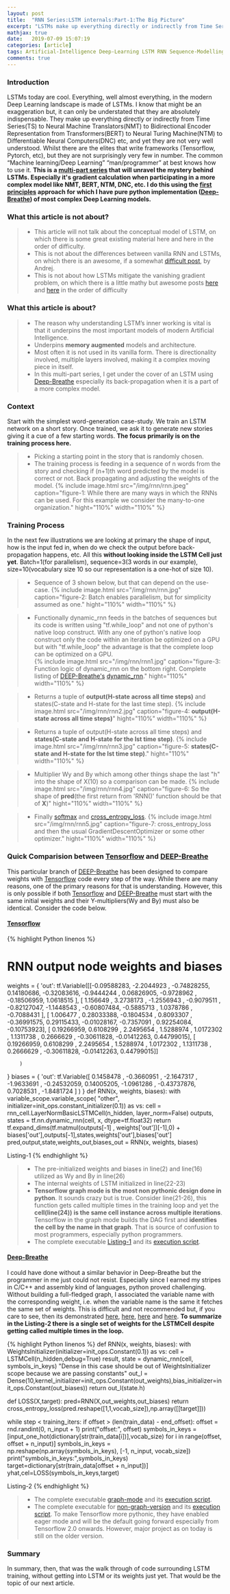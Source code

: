 ```yaml
---
layout: post
title:  "RNN Series:LSTM internals:Part-1:The Big Picture"
excerpt: "LSTMs make up everything directly or indirectly from Time Series(TS) to Neural Machine Translators(NMT) to Bidirectional Encoder Representation from Transformers(BERT) to Neural Turing Machine(NTM) to Differentiable Neural Computers(DNC) etc, and yet they are not very well understood. <strong>This is a multi-part series that will unravel the mystery behind LSTMs.</strong> Especially it's gradient calculation when participating in a more complex model like NMT, BERT, NTM, DNC, etc. <strong>I do this using the first principles approach for which I have pure python implementation Deep-Breathe of most complex Deep Learning models.</strong>"
mathjax: true
date:   2019-07-09 15:07:19
categories: [article]
tags: Artificial-Intelligence Deep-Learning LSTM RNN Sequence-Modelling
comments: true
---
```


### Introduction
LSTMs today are cool. Everything, well almost everything, in the modern Deep Learning landscape is made of LSTMs. I know that might be an exaggeration but, it can only be understated that they are absolutely indispensable. They make up everything directly or indirectly from Time Series(TS) to Neural Machine Translators(NMT) to Bidirectional Encoder Representation from Transformers(BERT) to Neural Turing Machine(NTM) to Differentiable Neural Computers(DNC) etc, and yet they are not very well understood. Whilst there are the elites that write frameworks (Tensorflow, Pytorch, etc), but they are not surprisingly very few in number. The common “Machine learning/Deep Learning”  “man/programmer” at best knows how to use it. <strong>This is a [multi-part series] that will unravel the mystery behind LSTMs. Especially it's gradient calculation when participating in a more complex model like NMT, BERT, NTM, DNC, etc. I do this using the [first principles][first principles] approach for which I have pure python implementation ([Deep-Breathe]) of most complex Deep Learning models.</strong>

### What this article is not about?
> * This article will not talk about the conceptual model of LSTM, on which there is some great existing material here and here in the order of difficulty.
> * This is not about the differences between vanilla RNN and LSTMs, on which there is an awesome, if a somewhat [difficult post][lstm-3], by Andrej.
> * This is not about how LSTMs mitigate the vanishing gradient problem, on which there is a little mathy but awesome posts [here][lstm-4] and [here][lstm-5] in the order of difficulty     

### What this article is about?
> * The reason why understanding LSTM’s inner working is vital is that it underpins the most important models of modern Artificial Intelligence.
> * Underpins <strong>memory augmented</strong> models and architecture.  
> * Most often it is not used in its vanilla form. There is directionality involved, multiple layers involved, making it a complex moving piece in itself.
> * In this multi-part series, I get under the cover of an LSTM using [Deep-Breathe] especially its back-propagation when it is a part of a more complex model.

### Context
Start with the simplest word-generation case-study. We train an LSTM network on a short story. Once trained, we ask it to generate new stories giving it a cue of a few starting words. <strong>The focus primarily is on the training process here.</strong>
> * Picking a starting point in the story that is randomly chosen.
> * The training process is feeding in a sequence of n words from the story and checking if (n+1)th word predicted by the model is correct or not. Back propagating and adjusting the weights of the model.
{%
    include image.html
    src="/img/rnn/rnn.jpeg"
    caption="figure-1: While there are many ways in which the RNNs can be used. For this example we consider the many-to-one organization."
    hight="110%"
    width="110%"
%}


### Training Process
In the next few illustrations we are looking at primary the shape of input, how is the input fed in, when do we check the output before back-propagation happens, etc. All this <strong>without looking inside the LSTM Cell just yet</strong>. Batch=1(for parallelism), sequence=3(3 words in our example), size=10(vocabulary size 10 so our representation is a one-hot of size 10).

> * Sequence of 3 shown below, but that can depend on the use-case.
{%
    include image.html
    src="/img/rnn/rnn.jpg"
    caption="figure-2: Batch enables parallelism, but for simplicity assumed as one."
    hight="110%"
    width="110%"
%}

> * Functionally dynamic_rnn feeds in the batches of sequences but its code is written using "tf.while_loop" and not one of python's native loop construct. With any one of python's native loop construct only the code within an iteration be optimized on a GPU but with "tf.while_loop" the advantage is that the complete loop can be optimized on a GPU.    
{%
    include image.html
    src="/img/rnn/rnn1.jpg"
    caption="figure-3: Function logic of dynamic_rnn on the bottom right. Complete listing of <a href='https://github.com/slowbreathing/Deep-Breathe'>DEEP-Breathe's</a> <a href='https://github.com/slowbreathing/Deep-Breathe/blob/f9585bde9cbb61e71f67ccd936aa22a155c36709/org/mk/training/dl/rnn.py#L214-L285'>dynamic_rnn</a>."
    hight="110%"
    width="110%"
%}

> * Returns a tuple of <strong>output(H-state across all time steps)</strong> and states(C-state and H-state for the last time step).
{%
    include image.html
    src="/img/rnn/rnn2.jpg"
    caption="figure-4: <strong>output(H-state across all time steps)</strong>"
    hight="110%"
    width="110%"
%}

> * Returns a tuple of output(H-state across all time steps) and <strong>states(C-state and H-state for the lst time step)</strong>.
{%
    include image.html
    src="/img/rnn/rnn3.jpg"
    caption="figure-5: <strong>states(C-state and H-state for the lst time step)</strong>."
    hight="110%"
    width="110%"
%}

> * Multiplier Wy and By which among other things shape the last "h" into the shape of X(10) so a comparison can be made.
{%
    include image.html
    src="/img/rnn/rnn4.jpg"
    caption="figure-6: So the shape of <strong>pred</strong>(the first return from 'RNN()' function should be that of <strong>X</strong>)"
    hight="110%"
    width="110%"
%}

> * Finally [softmax][softmax] and [cross_entropy_loss][cross_entropy_loss].
{%
    include image.html
    src="/img/rnn/rnn5.jpg"
    caption="figure-7: cross_entropy_loss and then the usual GradientDescentOptimizer or some other optimizer."
    hight="110%"
    width="110%"
%}

### Quick Comparision between [Tensorflow] and [DEEP-Breathe]

This particular branch of [DEEP-Breathe] has been designed to compare weights with [Tensorflow] code every step of the way. While there are many reasons, one of the primary reasons for that is understanding. However, this is only possible if both [Tensorflow] and [DEEP-Breathe] must start with the same initial weights and their Y-multipliers(Wy and By) must also be identical. Consider the code below.

#### [Tensorflow]
{% highlight Python linenos %}
  # RNN output node weights and biases
  weights = {
    'out': tf.Variable([[-0.09588283, -2.2044923 , -0.74828255,  0.14180686, -0.32083616,
        -0.9444244 ,  0.06826905, -0.9728962 , -0.18506959,  1.0618515 ],
       [ 1.156649  ,  3.2738173 , -1.2556943 , -0.9079511 , -0.82127047,
        -1.1448543 , -0.60807484, -0.5885713 ,  1.0378786 , -0.7088431 ],
       [ 1.006477  ,  0.28033388, -0.1804534 ,  0.8093307 , -0.36991575,
         0.29115433, -0.01028167, -0.7357091 ,  0.92254084, -0.10753923],
       [ 0.19266959,  0.6108299 ,  2.2495654 ,  1.5288974 ,  1.0172302 ,
         1.1311738 ,  0.2666629 , -0.30611828, -0.01412263,  0.44799015],
       [ 0.19266959,  0.6108299 ,  2.2495654 ,  1.5288974 ,  1.0172302 ,
         1.1311738 ,  0.2666629 , -0.30611828, -0.01412263,  0.44799015]]

        )
  }
  biases = {
    'out': tf.Variable([ 0.1458478 , -0.3660951 , -2.1647317 , -1.9633691 , -0.24532059,
        0.14005205, -1.0961286 , -0.43737876,  0.7028531 , -1.8481724 ]
    )
  }
  def RNN(x, weights, biases):
    with variable_scope.variable_scope(
            "other", initializer=init_ops.constant_initializer(0.1)) as vs:
        cell = rnn_cell.LayerNormBasicLSTMCell(n_hidden, layer_norm=False)
        outputs, states = tf.nn.dynamic_rnn(cell, x, dtype=tf.float32)
        return tf.expand_dims(tf.matmul(outputs[-1] , weights['out'])[-1],0) + biases['out'],outputs[-1],states,weights['out'],biases['out']
  pred,output,state,weights_out,biases_out = RNN(x, weights, biases)

Listing-1
{% endhighlight %}
> * The pre-initialized weights and biases in line(2) and line(16) utilized as Wy and By in line(26)
> * The internal weights of LSTM initialized in line(22-23)
> * <strong>Tensorflow graph mode is the most non pythonic design done in python</strong>. It sounds crazy but is true. Consider line(21-26), this function gets called multiple times in the training loop and yet the <strong>cell(line(24)) is the same cell instance across multiple iterations</strong>. Tensorflow in the graph mode builds the DAG first and <strong>identifies the cell by the name in that graph</strong>. That is source of confusion to most programmers, especially python programmers.
> * The complete executable [Listing-1] and its [execution script][scr-1].

#### [Deep-Breathe]

I could have done without a similar behavior in Deep-Breathe but the programmer in me just could not resist. Especially since I earned my stripes in C/C++ and assembly kind of languages, python proved challenging. Without building a full-fledged graph, I associated the variable name with the corresponding weight, i.e. when the variable name is the same it fetches the same set of weights. This is difficult and not recommended but, if you care to see, then its demonstrated [here][pygr-1], [here][pygr-2], [here][pygr-3] and [here][pygr-4]. <strong>To summarize in the Listing-2 there is a single set of weights for the LSTMCell despite getting called multiple times in the loop.</strong>

{% highlight Python linenos %}
def RNN(x, weights, biases):
  with WeightsInitializer(initializer=init_ops.Constant(0.1)) as vs:
      cell = LSTMCell(n_hidden,debug=True)
      result, state = dynamic_rnn(cell, symbols_in_keys)
  "Dense in this case should be out of WeightsInitializer scope because we are passing constants"
  out_l = Dense(10,kernel_initializer=init_ops.Constant(out_weights),bias_initializer=init_ops.Constant(out_biases))
  return out_l(state.h)


def LOSS(X,target):
  pred=RNN(X,out_weights,out_biases)
  return cross_entropy_loss(pred.reshape([1,1,vocab_size]),np.array([[target]]))

while step < training_iters:
  if offset > (len(train_data) - end_offset):
      offset = rnd.randint(0, n_input + 1)
  print("offset:", offset)
  symbols_in_keys = [input_one_hot(dictionary[str(train_data[i])],vocab_size) for i in range(offset, offset + n_input)]
  symbols_in_keys = np.reshape(np.array(symbols_in_keys), [-1, n_input, vocab_size])
  print("symbols_in_keys:",symbols_in_keys)
  target=dictionary[str(train_data[offset + n_input])]
  yhat,cel=LOSS(symbols_in_keys,target)


Listing-2
{% endhighlight %}

> * The complete executable [graph-mode][Listing-2] and its [execution script][scr-2].
> * The complete executable for [non-graph-version][Listing-3] and its [execution script][scr-3]. To make Tensorflow more pythonic, they have enabled eager mode and will be the default going forward especially from Tensorflow 2.0 onwards. However, major project as on today is still on the older version.

### Summary
In summary, then, that was the walk through of code surrounding LSTM training, without getting into LSTM or its weights just yet. That would be the topic of our next article.   

[multi-part series]: /tags/#LSTM
[first principles]: https://medium.com/the-mission/elon-musks-3-step-first-principles-thinking-how-to-think-and-solve-difficult-problems-like-a-ba1e73a9f6c0
[Deep-Breathe]: https://github.com/slowbreathing/Deep-Breathe
[lstm-1]: https://colah.github.io/posts/2015-08-Understanding-LSTMs/
[lstm-2]: https://r2rt.com/written-memories-understanding-deriving-and-extending-the-lstm.html
[lstm-3]: http://karpathy.github.io/2015/05/21/rnn-effectiveness/
[lstm-4]: https://weberna.github.io/blog/2017/11/15/LSTM-Vanishing-Gradients.html
[lstm-5]: https://medium.com/datadriveninvestor/how-do-lstm-networks-solve-the-problem-of-vanishing-gradients-a6784971a577

[softmax]: /articles/2019-05/softmax-and-its-gradient
[cross_entropy_loss]: /articles/2019-05/softmax-and-cross-entropy
[Tensorflow]: https://www.tensorflow.org/
[Listing-1]: https://github.com/slowbreathing/Deep-Breathe/blob/master/org/mk/training/dl/tfwordslstm.py
[Listing-2]: https://github.com/slowbreathing/Deep-Breathe/blob/master/org/mk/training/dl/LSTMMainGraph.py
[Listing-3]: https://github.com/slowbreathing/Deep-Breathe/blob/master/org/mk/training/dl/LSTMMain.py
[scr-1]: https://github.com/slowbreathing/Deep-Breathe/blob/f9585bde9cbb61e71f67ccd936aa22a155c36709/scripts#L13
[scr-2]: https://github.com/slowbreathing/Deep-Breathe/blob/f9585bde9cbb61e71f67ccd936aa22a155c36709/scripts#L15
[scr-3]: https://github.com/slowbreathing/Deep-Breathe/blob/f9585bde9cbb61e71f67ccd936aa22a155c36709/scripts#L14
[pygr-1]: https://github.com/slowbreathing/Deep-Breathe/blob/c3b538d9c3afeeb5a15c3d91ea9063976438c810/org/mk/training/dl/rnn.py#L75-L76
[pygr-2]: https://github.com/slowbreathing/Deep-Breathe/blob/c3b538d9c3afeeb5a15c3d91ea9063976438c810/org/mk/training/dl/common.py#L241-L255
[pygr-3]: https://github.com/slowbreathing/Deep-Breathe/blob/c3b538d9c3afeeb5a15c3d91ea9063976438c810/org/mk/training/dl/rnn_cell.py#L79-L81
[pygr-4]: https://github.com/slowbreathing/Deep-Breathe/blob/c3b538d9c3afeeb5a15c3d91ea9063976438c810/org/mk/training/dl/core.py#L107-L112
